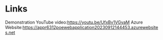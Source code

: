 # Links 
Demonstration YouTube video:https://youtu.be/UfxBv1VGyaM
Azure Website:https://appr6312poewebapplication20230912144453.azurewebsites.net
